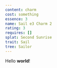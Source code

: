 ```yaml
---
content: charm
cost: something
essence: 3
name: Sail e3 Charm 2
rating: 3
requires: []
splat: Second Sunrise
trait: Sail
tree: Sailor
---
```


Hello **world**!
